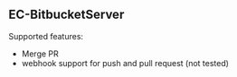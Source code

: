 ## EC-BitbucketServer

Supported features:
* Merge PR
* webhook support for push and pull request (not tested)
